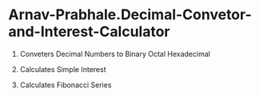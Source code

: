 # Arnav-Prabhale.Decimal-Convetor-and-Interest-Calculator
1. Conveters Decimal Numbers to 
                                Binary 
                                Octal 
                                Hexadecimal
          
2. Calculates Simple Interest
3. Calculates Fibonacci Series
